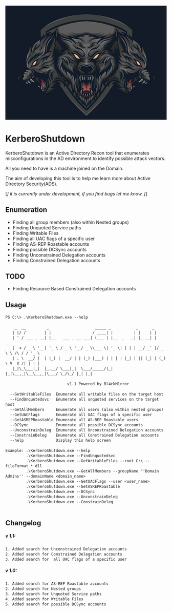 <p align="center">
  <img src="https://github.com/Bl4ckM1rror/KerberoShutdown/blob/master/logo.PNG"> <br>
</p>

# KerberoShutdown
KerberoShutdown is an Active Directory Recon tool that enumerates misconfigurations in the AD environment to identify possible attack vectors.

All you need to have is a machine joined on the Domain.

The aim of developing this tool is to help me learn more about Active Directory Security(ADS). 

[*] it is currently under development, if you find bugs let me know. [*]

## Enumeration
* Finding all group members (also within Nested groups)
* Finding Unquoted Service paths
* Finding Writable Files
* Finding all UAC flags of a specific user
* Finding AS-REP Roastable accounts
* Finding possible DCSync accounts
* Finding Unconstrained Delegation accounts
* Finding Constrained Delegation accounts

## TODO
* Finding Resource Based Constrained Delegation accounts

## Usage
```
PS C:\> .\KerberoShutdown.exe --help

    _  __         _                    _____ _           _      _
   | |/ /        | |                  / ____| |         | |    | |
   | ' / ___ _ __| |__   ___ _ __ ___| (___ | |__  _   _| |_ __| | _____      ___ __
   |  < / _ \ '__| '_ \ / _ \ '__/ _ \\___ \| '_ \| | | | __/ _` |/ _ \ \ /\ / / '_ \
   | . \  __/ |  | |_) |  __/ | | (_) |___) | | | | |_| | || (_| | (_) \ V  V /| | | |
   |_|\_\___|_|  |_.__/ \___|_|  \___/_____/|_| |_|\__,_|\__\__,_|\___/ \_/\_/ |_| |_|

                           v1.1 Powered by Bl4ckM1rror

  --GetWritableFiles  Enumerate all writable files on the target host
  --FindUnquotedsvc   Enumerate all unquoted services on the target host
  --GetAllMembers     Enumerate all users (also within nested groups)
  --GetUACFlags       Enumerate all UAC flags of a specific user
  --GetASREPRoastable Enumerate all AS-REP Roastable users
  --DCSync            Enumerate all possible DCSync accounts
  --UnconstrainDeleg  Enumerate all Unconstrained Delegation accounts
  --ConstrainDeleg    Enumerate all Constrained Delegation accounts
  --help              Display this help screen

Example: .\KerberoShutdown.exe --help
         .\KerberoShutdown.exe --FindUnquotedsvc
         .\KerberoShutdown.exe --GetWritableFiles --root C:\ --fileFormat *.dll
         .\KerberoShutdown.exe --GetAllMembers --groupName ''Domain Admins'' --domainName <domain_name>
         .\KerberoShutdown.exe --GetUACFlags --user <user_name>
         .\KerberoShutdown.exe --GetASREPRoastable
         .\KerberoShutdown.exe --DCSync
         .\KerberoShutdown.exe --UnconstrainDeleg
         .\KerberoShutdown.exe --ConstrainDeleg
         
```

## Changelog

##### v 1.1:
    1. Added search for Unconstrained Delegation accounts
    2. Added search for Constrained Delegation accounts
    3. Added search for  all UAC flags of a specific user

##### v 1.0:
    1. Added search for AS-REP Roastable accounts
    2. Added search for Nested groups
    3. Added search for Unquoted Service paths
    4. Added search for Writable Files
    5. Added search for possible DCSync accounts
